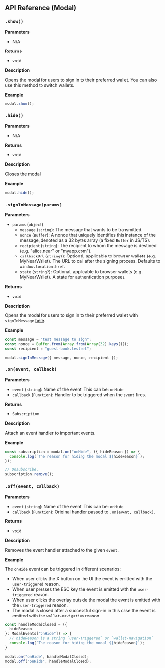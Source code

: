 ## API Reference (Modal)

### `.show()`

****Parameters****

- N/A

**Returns**

- `void`

**Description**

Opens the modal for users to sign in to their preferred wallet. You can also use this method to switch wallets.

**Example**

```ts
modal.show();
```

### `.hide()`

**Parameters**

- N/A

**Returns**

- `void`

**Description**

Closes the modal.

**Example**

```ts
modal.hide();
```

### `.signInMessage(params)`

**Parameters**

- `params` (`object`)
  - `message` (`string`): The message that wants to be transmitted.
  - `nonce` (`Buffer`): A nonce that uniquely identifies this instance of the message, denoted as a 32 bytes array (a fixed `Buffer` in JS/TS).
  - `recipient` (`string`): The recipient to whom the message is destined (e.g. "alice.near" or "myapp.com").
  - `callbackUrl` (`string?`): Optional, applicable to browser wallets (e.g. MyNearWallet). The URL to call after the signing process. Defaults to `window.location.href`.
  - `state` (`string?`): Optional, applicable to browser wallets (e.g. MyNearWallet). A state for authentication purposes.


**Returns**

- `void`

**Description**

Opens the modal for users to sign in to their preferred wallet with `signInMessage` [here](../../../core/docs/api/wallet.md#signinmessageparams).

**Example**

```ts
const message = "test message to sign";
const nonce = Buffer.from(Array.from(Array(32).keys()));
const recipient = "guest-book.testnet";

modal.signInMessage({ message, nonce, recipient });
```

### `.on(event, callback)`

**Parameters**

- `event` (`string`): Name of the event. This can be: `onHide`.
- `callback` (`Function`): Handler to be triggered when the `event` fires.

**Returns**

- `Subscription`

**Description**

Attach an event handler to important events.

**Example**

```ts
const subscription = modal.on("onHide", ({ hideReason }) => {
  console.log(`The reason for hiding the modal ${hideReason}`);
});

// Unsubscribe.
subscription.remove();
```

### `.off(event, callback)`

**Parameters**

- `event` (`string`): Name of the event. This can be: `onHide`.
- `callback` (`Function`): Original handler passed to `.on(event, callback)`.

**Returns**

- `void`

**Description**

Removes the event handler attached to the given `event`.

**Example**

The `onHide` event can be triggered in different scenarios:
- When user clicks the X button on the UI the event is emitted with the `user-triggered` reason.
- When user presses the ESC key the event is emitted with the `user-triggered` reason.
- When user clicks the overlay outside the modal the event is emitted with the `user-triggered` reason.
- The modal is closed after a successful sign-in in this case the event is emitted with the `wallet-navigation` reason.

```ts
const handleModalClosed = ({
  hideReason
}: ModalEvents["onHide"]) => {
  // hideReason is a string `user-triggered` or `wallet-navigation`  
  console.log(`The reason for hiding the modal ${hideReason}`);
}

modal.on("onHide", handleModalClosed);
modal.off("onHide", handleModalClosed);
```
